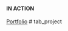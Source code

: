 #### IN ACTION

[Portfolio](https://gatsby-strapi-portfolio-project.netlify.app/)
#   t a b _ p r o j e c t  
 